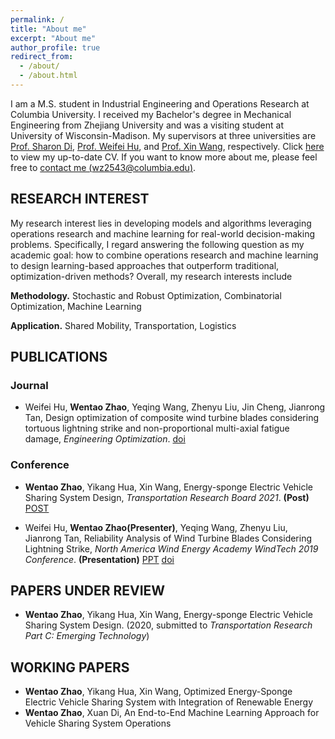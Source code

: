 ```yaml
---
permalink: /
title: "About me"
excerpt: "About me"
author_profile: true
redirect_from: 
  - /about/
  - /about.html
---
```


I am a M.S. student in Industrial Engineering and Operations Research at Columbia University. I received my Bachelor's degree in Mechanical Engineering from Zhejiang University and was a visiting student at University of Wisconsin-Madison. My supervisors at three universities are [Prof. Sharon Di](https://www.civil.columbia.edu/faculty/sharon-di), [Prof. Weifei Hu](https://person.zju.edu.cn/en/0018087/), and [Prof. Xin Wang](https://directory.engr.wisc.edu/ie/Faculty/Wang_Xin/), respectively. Click [here](http://www.wentaozhao.org/files/cv.pdf) to view my up-to-date CV. If you want to know more about me, please feel free to [contact me (wz2543@columbia.edu)](mailto:wz2543@columbia.edu).


## RESEARCH INTEREST
My research interest lies in developing models and algorithms leveraging operations research and machine learning for real-world decision-making problems. Specifically, I regard answering the following question as my academic goal: how to combine operations research and machine learning to design learning-based approaches that outperform traditional, optimization-driven methods? Overall, my research interests include

**Methodology.** Stochastic and Robust Optimization, Combinatorial Optimization, Machine Learning

**Application.** Shared Mobility, Transportation, Logistics


## PUBLICATIONS
### Journal
* Weifei Hu, **Wentao Zhao**, Yeqing Wang, Zhenyu Liu, Jin Cheng, Jianrong Tan, Design optimization of composite wind turbine blades considering tortuous lightning strike and non-proportional multi-axial fatigue damage, *Engineering Optimization*. [doi](https://doi.org/10.1080/0305215X.2019.1690649) 

### Conference
* **Wentao Zhao**, Yikang Hua, Xin Wang,  Energy-sponge Electric Vehicle Sharing System Design, *Transportation Research Board 2021*. **(Post)** [POST](http://www.wentaozhao.org/files/TRB2021_post.pdf) 

* Weifei Hu, **Wentao Zhao(Presenter)**, Yeqing Wang, Zhenyu Liu, Jianrong Tan,  Reliability Analysis of Wind Turbine Blades Considering Lightning Strike, *North America Wind Energy Academy WindTech 2019 Conference*. **(Presentation)** [PPT](http://www.wentaozhao.org/files/NAWEA_ppt.pdf) [doi](https://doi.org/10.1088/1742-6596/1452/1/012049) 


## PAPERS UNDER REVIEW
* **Wentao Zhao**, Yikang Hua, Xin Wang, Energy-sponge Electric Vehicle Sharing System Design. (2020, submitted to *Transportation Research Part C: Emerging Technology*)


## WORKING PAPERS 
* **Wentao Zhao**, Yikang Hua, Xin Wang, Optimized Energy-Sponge Electric Vehicle Sharing System with Integration of Renewable Energy 
* **Wentao Zhao**, Xuan Di, An End-to-End Machine Learning Approach for Vehicle Sharing System Operations

